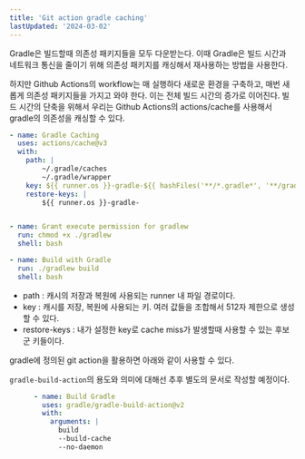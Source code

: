 ```yaml
---
title: 'Git action gradle caching'
lastUpdated: '2024-03-02'
---
```


Gradle은 빌드할때 의존성 패키지들을 모두 다운받는다. 이때 Gradle은 빌드 시간과 네트워크 통신을 줄이기 위해 의존성 패키지를 캐싱해서 재사용하는 방법을 사용한다. 

하지만 Github Actions의 workflow는 매 실행하다 새로운 환경을 구축하고, 매번 새롭게 의존성 패키지들을 가지고 와야 한다. 이는 전체 빌드 시간의 증가로 이어진다. 빌드 시간의 단축을 위해서 우리는 Github Actions의 actions/cache를 사용해서 gradle의 의존성을 캐싱할 수 있다. 

```yml
- name: Gradle Caching
  uses: actions/cache@v3
  with:
    path: |  
        ~/.gradle/caches
        ~/.gradle/wrapper
    key: ${{ runner.os }}-gradle-${{ hashFiles('**/*.gradle*', '**/gradle-wrapper.properties') }}
    restore-keys: |
        ${{ runner.os }}-gradle-


- name: Grant execute permission for gradlew
  run: chmod +x ./gradlew
  shell: bash

- name: Build with Gradle
  run: ./gradlew build
  shell: bash
```

- path : 캐시의 저장과 복원에 사용되는 runner 내 파일 경로이다. 
- key : 캐시를 저장, 복원에 사용되는 키. 여러 값들을 조합해서 512자 제한으로 생성할 수 있다.
- restore-keys : 내가 설정한 key로 cache miss가 발생할때 사용할 수 있는 후보군 키들이다. 

gradle에 정의된 git action을 활용하면 아래와 같이 사용할 수 있다.

`gradle-build-action`의 용도와 의미에 대해선 추후 별도의 문서로 작성할 예정이다.

```yml
      - name: Build Gradle
        uses: gradle/gradle-build-action@v2
        with:
          arguments: |
            build
            --build-cache
            --no-daemon
```